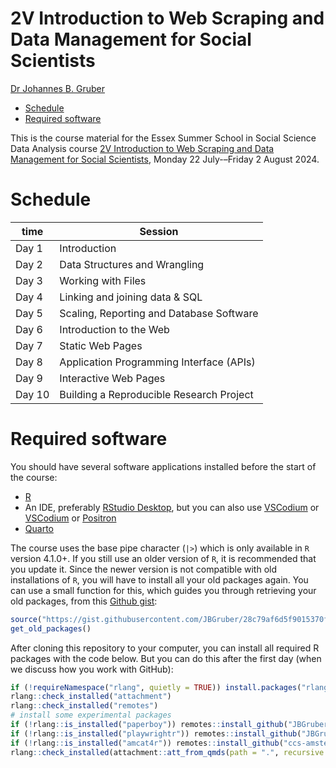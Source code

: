 # 2V Introduction to Web Scraping and Data Management for Social Scientists
[Dr Johannes B. Gruber](https://www.johannesbgruber.eu/)

- [Schedule](#schedule)
- [Required software](#required-software)

This is the course material for the Essex Summer School in Social Science Data Analysis course [2V Introduction to Web Scraping and Data Management for Social Scientists](https://essexsummerschool.com/summer-school-facts/courses/ess-2024-course-list/2v-introduction-to-web-scraping-and-data-management-for-social-scientists/), Monday 22 July-–Friday 2 August 2024.

# Schedule

| time   | Session                                  |
|--------|------------------------------------------|
| Day 1  | Introduction                             |
| Day 2  | Data Structures and Wrangling            |
| Day 3  | Working with Files                       |
| Day 4  | Linking and joining data & SQL           |
| Day 5  | Scaling, Reporting and Database Software |
| Day 6  | Introduction to the Web                  |
| Day 7  | Static Web Pages                         |
| Day 8  | Application Programming Interface (APIs) |
| Day 9  | Interactive Web Pages                    |
| Day 10 | Building a Reproducible Research Project |

# Required software

You should have several software applications installed before the start of the course:

- [R](https://cran.r-project.org/)
- An IDE, preferably [RStudio Desktop](https://posit.co/download/rstudio-desktop/), but you can also use [VSCodium](https://vscodium.com/) or [VSCodium](https://code.visualstudio.com/download) or [Positron](https://github.com/posit-dev/positron)
- [Quarto](https://quarto.org/docs/get-started/)

The course uses the base pipe character (`|>`) which is only available in `R` version 4.1.0+.
If you still use an older version of `R`, it is recommended that you update it.
Since the newer version is not compatible with old installations of `R`, you will have to install all your old packages again.
You can use a small function for this, which guides you through retrieving your old packages, from this [Github gist](https://gist.github.com/JBGruber/28c79af6d5f9015370feef31da2cb1da):

``` r
source("https://gist.githubusercontent.com/JBGruber/28c79af6d5f9015370feef31da2cb1da/raw/8165f560fc53647e3456ba661fc65d0244ac437c/get_old_packages.R")
get_old_packages()
```

After cloning this repository to your computer, you can install all required R packages with the code below.
But you can do this after the first day (when we discuss how you work with GitHub):

``` r
if (!requireNamespace("rlang", quietly = TRUE)) install.packages("rlang", dependencies = TRUE)
rlang::check_installed("attachment")
rlang::check_installed("remotes")
# install some experimental packages
if (!rlang::is_installed("paperboy")) remotes::install_github("JBGruber/paperboy")
if (!rlang::is_installed("playwrightr")) remotes::install_github("JBGruber/playwrightr")
if (!rlang::is_installed("amcat4r")) remotes::install_github("ccs-amsterdam/amcat4r")
rlang::check_installed(attachment::att_from_qmds(path = ".", recursive = TRUE))
```
